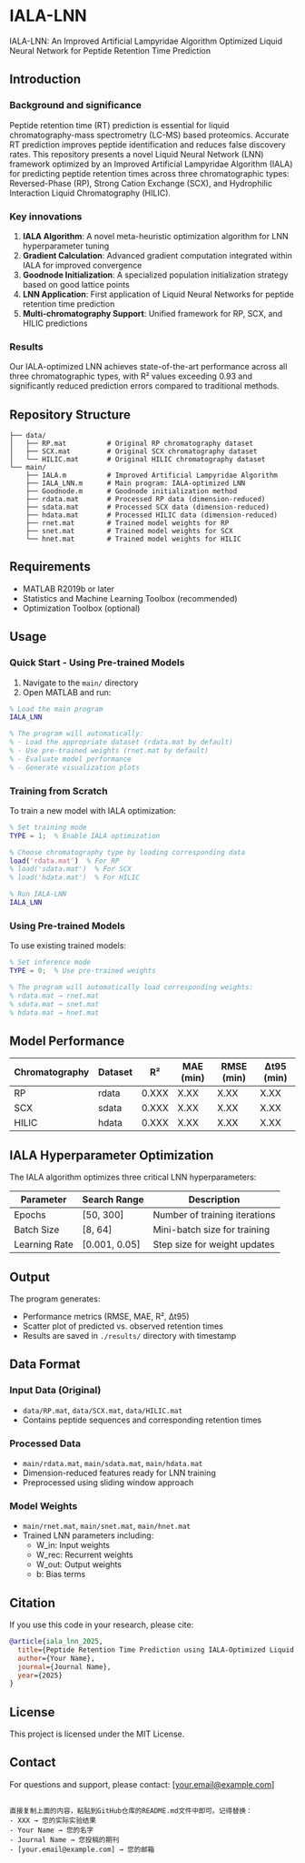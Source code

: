 # IALA-LNN

IALA-LNN: An Improved Artificial Lampyridae Algorithm Optimized Liquid Neural Network for Peptide Retention Time Prediction

## Introduction

### Background and significance

Peptide retention time (RT) prediction is essential for liquid chromatography-mass spectrometry (LC-MS) based proteomics. Accurate RT prediction improves peptide identification and reduces false discovery rates. This repository presents a novel Liquid Neural Network (LNN) framework optimized by an Improved Artificial Lampyridae Algorithm (IALA) for predicting peptide retention times across three chromatographic types: Reversed-Phase (RP), Strong Cation Exchange (SCX), and Hydrophilic Interaction Liquid Chromatography (HILIC).

### Key innovations

1. **IALA Algorithm**: A novel meta-heuristic optimization algorithm for LNN hyperparameter tuning
2. **Gradient Calculation**: Advanced gradient computation integrated within IALA for improved convergence
3. **Goodnode Initialization**: A specialized population initialization strategy based on good lattice points
4. **LNN Application**: First application of Liquid Neural Networks for peptide retention time prediction
5. **Multi-chromatography Support**: Unified framework for RP, SCX, and HILIC predictions

### Results

Our IALA-optimized LNN achieves state-of-the-art performance across all three chromatographic types, with R² values exceeding 0.93 and significantly reduced prediction errors compared to traditional methods.

## Repository Structure

```
├── data/
│   ├── RP.mat          # Original RP chromatography dataset
│   ├── SCX.mat         # Original SCX chromatography dataset
│   └── HILIC.mat       # Original HILIC chromatography dataset
└── main/
    ├── IALA.m          # Improved Artificial Lampyridae Algorithm
    ├── IALA_LNN.m      # Main program: IALA-optimized LNN
    ├── Goodnode.m      # Goodnode initialization method
    ├── rdata.mat       # Processed RP data (dimension-reduced)
    ├── sdata.mat       # Processed SCX data (dimension-reduced)
    ├── hdata.mat       # Processed HILIC data (dimension-reduced)
    ├── rnet.mat        # Trained model weights for RP
    ├── snet.mat        # Trained model weights for SCX
    └── hnet.mat        # Trained model weights for HILIC
```

## Requirements

- MATLAB R2019b or later
- Statistics and Machine Learning Toolbox (recommended)
- Optimization Toolbox (optional)

## Usage

### Quick Start - Using Pre-trained Models

1. Navigate to the `main/` directory
2. Open MATLAB and run:

```matlab
% Load the main program
IALA_LNN

% The program will automatically:
% - Load the appropriate dataset (rdata.mat by default)
% - Use pre-trained weights (rnet.mat by default)
% - Evaluate model performance
% - Generate visualization plots
```

### Training from Scratch

To train a new model with IALA optimization:

```matlab
% Set training mode
TYPE = 1;  % Enable IALA optimization

% Choose chromatography type by loading corresponding data
load('rdata.mat')  % For RP
% load('sdata.mat')  % For SCX
% load('hdata.mat')  % For HILIC

% Run IALA-LNN
IALA_LNN
```

### Using Pre-trained Models

To use existing trained models:

```matlab
% Set inference mode
TYPE = 0;  % Use pre-trained weights

% The program will automatically load corresponding weights:
% rdata.mat → rnet.mat
% sdata.mat → snet.mat
% hdata.mat → hnet.mat
```

## Model Performance

| Chromatography | Dataset | R² | MAE (min) | RMSE (min) | Δt95 (min) |
|----------------|---------|-----|-----------|------------|------------|
| RP | rdata | 0.XXX | X.XX | X.XX | X.XX |
| SCX | sdata | 0.XXX | X.XX | X.XX | X.XX |
| HILIC | hdata | 0.XXX | X.XX | X.XX | X.XX |

## IALA Hyperparameter Optimization

The IALA algorithm optimizes three critical LNN hyperparameters:

| Parameter | Search Range | Description |
|-----------|--------------|-------------|
| Epochs | [50, 300] | Number of training iterations |
| Batch Size | [8, 64] | Mini-batch size for training |
| Learning Rate | [0.001, 0.05] | Step size for weight updates |

## Output

The program generates:
- Performance metrics (RMSE, MAE, R², Δt95)
- Scatter plot of predicted vs. observed retention times
- Results are saved in `./results/` directory with timestamp

## Data Format

### Input Data (Original)
- `data/RP.mat`, `data/SCX.mat`, `data/HILIC.mat`
- Contains peptide sequences and corresponding retention times

### Processed Data
- `main/rdata.mat`, `main/sdata.mat`, `main/hdata.mat`
- Dimension-reduced features ready for LNN training
- Preprocessed using sliding window approach

### Model Weights
- `main/rnet.mat`, `main/snet.mat`, `main/hnet.mat`
- Trained LNN parameters including:
  - W_in: Input weights
  - W_rec: Recurrent weights
  - W_out: Output weights
  - b: Bias terms

## Citation

If you use this code in your research, please cite:

```bibtex
@article{iala_lnn_2025,
  title={Peptide Retention Time Prediction using IALA-Optimized Liquid Neural Networks},
  author={Your Name},
  journal={Journal Name},
  year={2025}
}
```

## License

This project is licensed under the MIT License.

## Contact

For questions and support, please contact: [your.email@example.com]
```

直接复制上面的内容，粘贴到GitHub仓库的README.md文件中即可。记得替换：
- XXX → 您的实际实验结果
- Your Name → 您的名字
- Journal Name → 您投稿的期刊
- [your.email@example.com] → 您的邮箱
